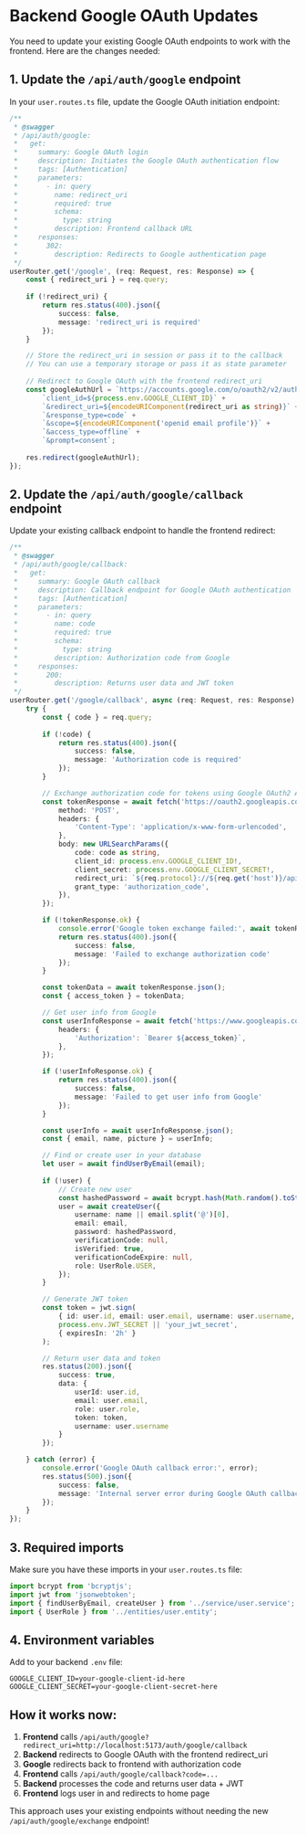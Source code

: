 # Backend Google OAuth Updates

You need to update your existing Google OAuth endpoints to work with the frontend. Here are the changes needed:

## 1. Update the `/api/auth/google` endpoint

In your `user.routes.ts` file, update the Google OAuth initiation endpoint:

```typescript
/**
 * @swagger
 * /api/auth/google:
 *   get:
 *     summary: Google OAuth login
 *     description: Initiates the Google OAuth authentication flow
 *     tags: [Authentication]
 *     parameters:
 *       - in: query
 *         name: redirect_uri
 *         required: true
 *         schema:
 *           type: string
 *         description: Frontend callback URL
 *     responses:
 *       302:
 *         description: Redirects to Google authentication page
 */
userRouter.get('/google', (req: Request, res: Response) => {
    const { redirect_uri } = req.query;
    
    if (!redirect_uri) {
        return res.status(400).json({
            success: false,
            message: 'redirect_uri is required'
        });
    }

    // Store the redirect_uri in session or pass it to the callback
    // You can use a temporary storage or pass it as state parameter
    
    // Redirect to Google OAuth with the frontend redirect_uri
    const googleAuthUrl = `https://accounts.google.com/o/oauth2/v2/auth?` +
        `client_id=${process.env.GOOGLE_CLIENT_ID}` +
        `&redirect_uri=${encodeURIComponent(redirect_uri as string)}` +
        `&response_type=code` +
        `&scope=${encodeURIComponent('openid email profile')}` +
        `&access_type=offline` +
        `&prompt=consent`;
    
    res.redirect(googleAuthUrl);
});
```

## 2. Update the `/api/auth/google/callback` endpoint

Update your existing callback endpoint to handle the frontend redirect:

```typescript
/**
 * @swagger
 * /api/auth/google/callback:
 *   get:
 *     summary: Google OAuth callback
 *     description: Callback endpoint for Google OAuth authentication
 *     tags: [Authentication]
 *     parameters:
 *       - in: query
 *         name: code
 *         required: true
 *         schema:
 *           type: string
 *         description: Authorization code from Google
 *     responses:
 *       200:
 *         description: Returns user data and JWT token
 */
userRouter.get('/google/callback', async (req: Request, res: Response) => {
    try {
        const { code } = req.query;
        
        if (!code) {
            return res.status(400).json({
                success: false,
                message: 'Authorization code is required'
            });
        }

        // Exchange authorization code for tokens using Google OAuth2 API
        const tokenResponse = await fetch('https://oauth2.googleapis.com/token', {
            method: 'POST',
            headers: {
                'Content-Type': 'application/x-www-form-urlencoded',
            },
            body: new URLSearchParams({
                code: code as string,
                client_id: process.env.GOOGLE_CLIENT_ID!,
                client_secret: process.env.GOOGLE_CLIENT_SECRET!,
                redirect_uri: `${req.protocol}://${req.get('host')}/api/auth/google/callback`,
                grant_type: 'authorization_code',
            }),
        });

        if (!tokenResponse.ok) {
            console.error('Google token exchange failed:', await tokenResponse.text());
            return res.status(400).json({
                success: false,
                message: 'Failed to exchange authorization code'
            });
        }

        const tokenData = await tokenResponse.json();
        const { access_token } = tokenData;

        // Get user info from Google
        const userInfoResponse = await fetch('https://www.googleapis.com/oauth2/v2/userinfo', {
            headers: {
                'Authorization': `Bearer ${access_token}`,
            },
        });

        if (!userInfoResponse.ok) {
            return res.status(400).json({
                success: false,
                message: 'Failed to get user info from Google'
            });
        }

        const userInfo = await userInfoResponse.json();
        const { email, name, picture } = userInfo;

        // Find or create user in your database
        let user = await findUserByEmail(email);
        
        if (!user) {
            // Create new user
            const hashedPassword = await bcrypt.hash(Math.random().toString(36), 10);
            user = await createUser({
                username: name || email.split('@')[0],
                email: email,
                password: hashedPassword,
                verificationCode: null,
                isVerified: true,
                verificationCodeExpire: null,
                role: UserRole.USER,
            });
        }

        // Generate JWT token
        const token = jwt.sign(
            { id: user.id, email: user.email, username: user.username, role: user.role },
            process.env.JWT_SECRET || 'your_jwt_secret',
            { expiresIn: '2h' }
        );

        // Return user data and token
        res.status(200).json({
            success: true,
            data: {
                userId: user.id,
                email: user.email,
                role: user.role,
                token: token,
                username: user.username
            }
        });

    } catch (error) {
        console.error('Google OAuth callback error:', error);
        res.status(500).json({
            success: false,
            message: 'Internal server error during Google OAuth callback'
        });
    }
});
```

## 3. Required imports

Make sure you have these imports in your `user.routes.ts` file:

```typescript
import bcrypt from 'bcryptjs';
import jwt from 'jsonwebtoken';
import { findUserByEmail, createUser } from '../service/user.service';
import { UserRole } from '../entities/user.entity';
```

## 4. Environment variables

Add to your backend `.env` file:

```env
GOOGLE_CLIENT_ID=your-google-client-id-here
GOOGLE_CLIENT_SECRET=your-google-client-secret-here
```

## How it works now:

1. **Frontend** calls `/api/auth/google?redirect_uri=http://localhost:5173/auth/google/callback`
2. **Backend** redirects to Google OAuth with the frontend redirect_uri
3. **Google** redirects back to frontend with authorization code
4. **Frontend** calls `/api/auth/google/callback?code=...` 
5. **Backend** processes the code and returns user data + JWT
6. **Frontend** logs user in and redirects to home page

This approach uses your existing endpoints without needing the new `/api/auth/google/exchange` endpoint! 